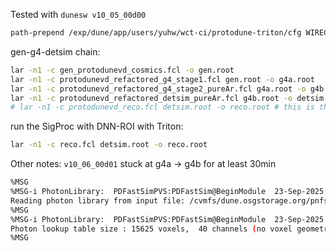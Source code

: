 Tested with `dunesw v10_05_00d00`

```bash
path-prepend /exp/dune/app/users/yuhw/wct-ci/protodune-triton/cfg WIRECELL_PATH
```

gen-g4-detsim chain:
```bash
lar -n1 -c gen_protodunevd_cosmics.fcl -o gen.root
lar -n1 -c protodunevd_refactored_g4_stage1.fcl gen.root -o g4a.root
lar -n1 -c protodunevd_refactored_g4_stage2_pureAr.fcl g4a.root -o g4b.root
lar -n1 -c protodunevd_refactored_detsim_pureAr.fcl g4b.root -o detsim.root
# lar -n1 -c protodunevd_reco.fcl detsim.root -o reco.root # this is the official fcl that we don't need to run
```

run the SigProc with DNN-ROI with Triton:
```bash
lar -n1 -c reco.fcl detsim.root -o reco.root
```

Other notes:
`v10_06_00d01` stuck at g4a -> g4b for at least 30min

```bash
%MSG
%MSG-i PhotonLibrary:  PDFastSimPVS:PDFastSim@BeginModule  23-Sep-2025 12:04:51 CDT run: 1 subRun: 0 event: 1
Reading photon library from input file: /cvmfs/dune.osgstorage.org/pnfs/fnal.gov/usr/dune/persistent/stash/PhotonPropagation/LibraryData/libext_protodunevd_v4_Ar_Baseline_v09_69_00d00_5e7_25x25x25_landau_20231216.root
%MSG
%MSG-i PhotonLibrary:  PDFastSimPVS:PDFastSim@BeginModule  23-Sep-2025 12:04:51 CDT run: 1 subRun: 0 event: 1
Photon lookup table size : 15625 voxels,  40 channels (no voxel geometry included)
%MSG
```